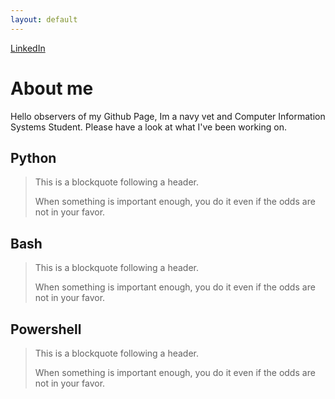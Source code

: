 ```yaml
---
layout: default
---
```

[LinkedIn](https://www.linkedin.com/in/jgonzalez805)

# About me

Hello observers of my Github Page, Im a navy vet and Computer Information Systems Student. Please have a look at what I've  been working on.

## Python

> This is a blockquote following a header.
>
> When something is important enough, you do it even if the odds are not in your favor.

## Bash

> This is a blockquote following a header.
>
> When something is important enough, you do it even if the odds are not in your favor.

## Powershell

> This is a blockquote following a header.
>
> When something is important enough, you do it even if the odds are not in your favor.



